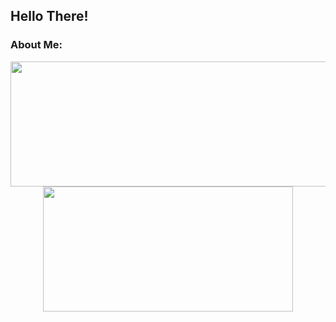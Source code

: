 ## Hello There!
### About Me:


<p align="center">
  <!-- Repo info cards - https://github.com/anuraghazra/github-readme-stats -->
  <!-- Small repo cards (fork) - https://github.com/myinan/github-readme-stats -->
  <img width="600" height="200" src="https://github-readme-stats-mu-nine-65.vercel.app/api?username=myinan&show_icons=true&theme=vision-friendly-dark">
  <img width="400" height="200" src="https://github-readme-stats-mu-nine-65.vercel.app/api/top-langs/?username=myinan&size_weight=0.15&count_weight=0.5&layout=compact&theme=vision-friendly-dark">
</p>
